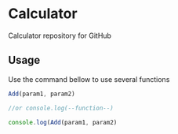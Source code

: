 # Calculator
Calculator repository for GitHub

## Usage 

Use the command bellow to use several functions

```javascript
Add(param1, param2)

//or console.log(--function--)

console.log(Add(param1, param2)
